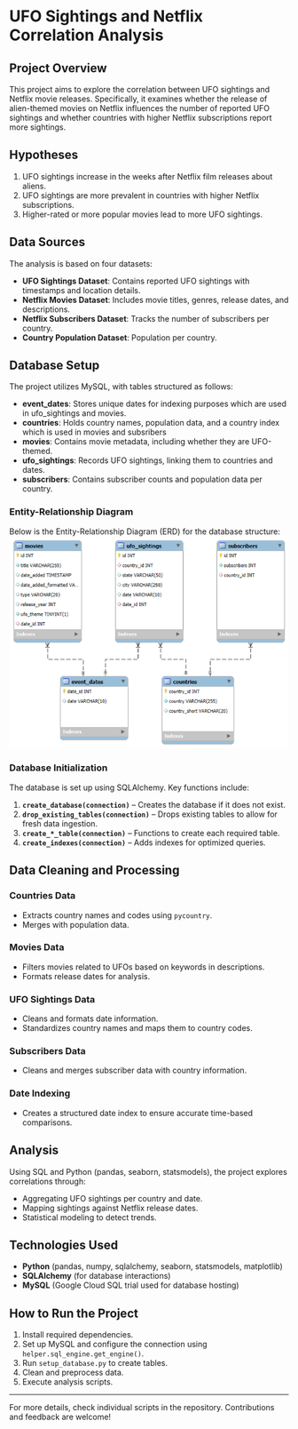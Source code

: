 # UFO Sightings and Netflix Correlation Analysis

## Project Overview
This project aims to explore the correlation between UFO sightings and Netflix movie releases. Specifically, it examines whether the release of alien-themed movies on Netflix influences the number of reported UFO sightings and whether countries with higher Netflix subscriptions report more sightings.

## Hypotheses
1. UFO sightings increase in the weeks after Netflix film releases about aliens.
2. UFO sightings are more prevalent in countries with higher Netflix subscriptions.
3. Higher-rated or more popular movies lead to more UFO sightings.

## Data Sources
The analysis is based on four datasets:
- **UFO Sightings Dataset**: Contains reported UFO sightings with timestamps and location details.
- **Netflix Movies Dataset**: Includes movie titles, genres, release dates, and descriptions.
- **Netflix Subscribers Dataset**: Tracks the number of subscribers per country.
- **Country Population Dataset**: Population per country.

## Database Setup
The project utilizes MySQL, with tables structured as follows:

- **event_dates**: Stores unique dates for indexing purposes which are used in ufo_sightings and movies.
- **countries**: Holds country names, population data, and a country index which is used in movies and subsribers
- **movies**: Contains movie metadata, including whether they are UFO-themed.
- **ufo_sightings**: Records UFO sightings, linking them to countries and dates.
- **subscribers**: Contains subscriber counts and population data per country.


### Entity-Relationship Diagram
Below is the Entity-Relationship Diagram (ERD) for the database structure:
![Entity-Relationship Diagram](setup/helper/eer.png)


### Database Initialization
The database is set up using SQLAlchemy. Key functions include:
1. **`create_database(connection)`** – Creates the database if it does not exist.
2. **`drop_existing_tables(connection)`** – Drops existing tables to allow for fresh data ingestion.
3. **`create_*_table(connection)`** – Functions to create each required table.
4. **`create_indexes(connection)`** – Adds indexes for optimized queries.

## Data Cleaning and Processing
### Countries Data
- Extracts country names and codes using `pycountry`.
- Merges with population data.

### Movies Data
- Filters movies related to UFOs based on keywords in descriptions.
- Formats release dates for analysis.

### UFO Sightings Data
- Cleans and formats date information.
- Standardizes country names and maps them to country codes.

### Subscribers Data
- Cleans and merges subscriber data with country information.

### Date Indexing
- Creates a structured date index to ensure accurate time-based comparisons.

## Analysis
Using SQL and Python (pandas, seaborn, statsmodels), the project explores correlations through:
- Aggregating UFO sightings per country and date.
- Mapping sightings against Netflix release dates.
- Statistical modeling to detect trends.

## Technologies Used
- **Python** (pandas, numpy, sqlalchemy, seaborn, statsmodels, matplotlib)
- **SQLAlchemy** (for database interactions)
- **MySQL** (Google Cloud SQL trial used for database hosting)

## How to Run the Project
1. Install required dependencies.
2. Set up MySQL and configure the connection using `helper.sql_engine.get_engine()`.
3. Run `setup_database.py` to create tables.
4. Clean and preprocess data.
5. Execute analysis scripts.

---

For more details, check individual scripts in the repository. Contributions and feedback are welcome!


